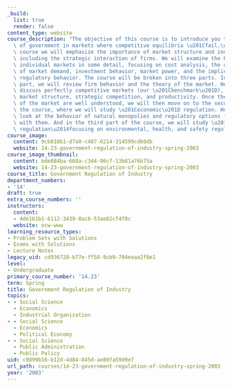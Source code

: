 ```yaml
---
_build:
  list: true
  render: false
content_type: website
course_description: "The objective of this course is to introduce you to the role\
  \ of government in markets where competitive equilibria \u201Cfail.\u201D In this\
  \ course we will emphasize the importance of market structure and industrial performance,\
  \ including the strategic interaction of firms. We will examine the behavior of\
  \ individual markets in some detail, focusing on cost analysis, the determinants\
  \ of market demand, investment behavior, market power, and the implications of government\
  \ regulatory behavior. The course will be broken into three parts. In the first\
  \ part, we will review firm behavior and the theory of the market. Here, we will\
  \ discuss perfectly competitive markets (our \u201Cbenchmark\u201D), efficiency,\
  \ market structure, strategic competition, and productivity. Once the foundations\
  \ of the market are well understood, we will then move on to the second part of\
  \ the course, where we will study \u201Ceconomic\u201D regulation. Here, we will\
  \ look at the behavior of natural monopolies and regulatory options for dealing\
  \ with them. And in the third part of the course, we will study \u201Csocial\u201D\
  \ regulation\u2014focusing on environmental, health, and safety regulation.\n"
course_image:
  content: 9cb818b1-d7a0-c407-6214-314599cd60db
  website: 14-23-government-regulation-of-industry-spring-2003
course_image_thumbnail:
  content: bde084ba-668a-c3d4-96cf-13b81a76b75a
  website: 14-23-government-regulation-of-industry-spring-2003
course_title: Government Regulation of Industry
department_numbers:
- '14'
draft: true
extra_course_numbers: ''
instructors:
  content:
  - 4de161b1-6112-3439-8ac6-53ae82cf4f8c
  website: ocw-www
learning_resource_types:
- Problem Sets with Solutions
- Exams with Solutions
- Lecture Notes
legacy_uid: cd936728-b77e-ff58-9cb9-784eaaa2f8e1
level:
- Undergraduate
primary_course_number: '14.23'
term: Spring
title: Government Regulation of Industry
topics:
- - Social Science
  - Economics
  - Industrial Organization
- - Social Science
  - Economics
  - Political Economy
- - Social Science
  - Public Administration
  - Public Policy
uid: c9899b16-b12d-4d84-845d-ae89fa59d9e7
url_path: courses/14-23-government-regulation-of-industry-spring-2003
year: '2003'
---
```


